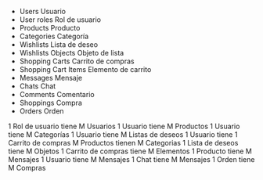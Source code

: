- Users                     Usuario
- User roles                Rol de usuario
- Products                  Producto
- Categories                Categoría
- Wishlists                 Lista de deseo
- Wishlists Objects         Objeto de lista
- Shopping Carts            Carrito de compras
- Shopping Cart Items       Elemento de carrito
- Messages                  Mensaje
- Chats                     Chat
- Comments                  Comentario
- Shoppings                 Compra
- Orders                    Orden


1 Rol de usuario            tiene       M Usuarios
1 Usuario                   tiene       M Productos
1 Usuario                   tiene       M Categorías
1 Usuario                   tiene       M Listas de deseos
1 Usuario                   tiene       1 Carrito de compras
M Productos                 tienen      M Categorias
1 Lista de deseos           tiene       M Objetos
1 Carrito de compras        tiene       M Elementos
1 Producto                  tiene       M Mensajes
1 Usuario                   tiene       M Mensajes
1 Chat                      tiene       M Mensajes
1 Orden                     tiene       M Compras